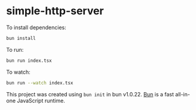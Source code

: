 <!--
title: 'Simple http-server'
description: 'A simple http server example based on Bun.serve.'
layout: Doc
authorLink: 'https://github.com/adityasonel'
authorName: 'Aditya Sonel'
authorAvatar: 'https://avatars0.githubusercontent.com/u/28022451?v=4&s=140'
-->

# simple-http-server

To install dependencies:

```bash
bun install
```

To run:

```bash
bun run index.tsx
```

To watch:

```bash
bun run --watch index.tsx
```

This project was created using `bun init` in bun v1.0.22. [Bun](https://bun.sh) is a fast all-in-one JavaScript runtime.
